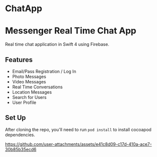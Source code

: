 
# ChatApp
# Messenger Real Time Chat App

Real time chat application in Swift 4 using Firebase.

## Features
- Email/Pass Registration / Log In
- Photo Messages
- Video Messages
- Real Time Conversations
- Location Messages
- Search for Users
- User Profile

## Set Up

After cloning the repo, you'll need to run `pod install` to install cocoapod dependencies.


https://github.com/user-attachments/assets/e41c8d09-c17d-410a-ace7-30b85b35ecd6

